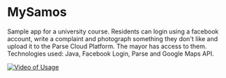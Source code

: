 # MySamos
Sample app for a university course. Residents can login using a facebook account, write a complaint and photograph something they don't like and upload it to the Parse Cloud Platform. The mayor has access to them. Technologies used: Java, Facebook Login, Parse and Google Maps API.

[![Video of Usage](https://img.youtube.com/vi/YOUTUBE_VIDEO_ID_HERE/0.jpg)](https://drive.google.com/file/d/10BvmFIjfcXxjCS4U_MAzuBDddVkMg-Ut/view?usp=sharing)
